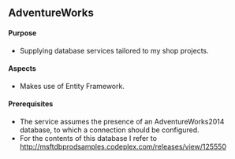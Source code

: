 ## AdventureWorks

#### Purpose
* Supplying database services tailored to my shop projects.

#### Aspects
* Makes use of Entity Framework.

#### Prerequisites
* The service assumes the presence of an AdventureWorks2014 database, to which a connection should be configured.
* For the contents of this database I refer to http://msftdbprodsamples.codeplex.com/releases/view/125550

